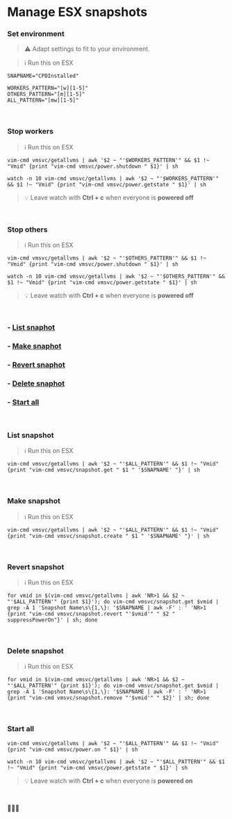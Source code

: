 # Manage ESX snapshots

### Set environment

> :warning: Adapt settings to fit to your environment.

> :information_source: Run this on ESX

```
SNAPNAME="CPDInstalled"

WORKERS_PATTERN="[w][1-5]"
OTHERS_PATTERN="[m][1-5]"
ALL_PATTERN="[mw][1-5]"
```
<br>

### Stop workers

> :information_source: Run this on ESX

```
vim-cmd vmsvc/getallvms | awk '$2 ~ "'$WORKERS_PATTERN'" && $1 !~ "Vmid" {print "vim-cmd vmsvc/power.shutdown " $1}' | sh

watch -n 10 vim-cmd vmsvc/getallvms | awk '$2 ~ "'$WORKERS_PATTERN'" && $1 !~ "Vmid" {print "vim-cmd vmsvc/power.getstate " $1}' | sh
```

> :bulb: Leave watch with **Ctrl + c** when everyone is **powered off**

<br>

### Stop others

> :information_source: Run this on ESX

```
vim-cmd vmsvc/getallvms | awk '$2 ~ "'$OTHERS_PATTERN'" && $1 !~ "Vmid" {print "vim-cmd vmsvc/power.shutdown " $1}' | sh

watch -n 10 vim-cmd vmsvc/getallvms | awk '$2 ~ "'$OTHERS_PATTERN'" && $1 !~ "Vmid" {print "vim-cmd vmsvc/power.getstate " $1}' | sh
```

> :bulb: Leave watch with **Ctrl + c** when everyone is **powered off**

<br>

### -  [List snaphot](#make-snapshot)
### -  [Make snaphot](#make-snapshot)
### -  [Revert snaphot](#revert-snapshot)
### -  [Delete snaphot](#delete-snapshot)
### -  [Start all](#start-all)

<br>

### List snapshot

> :information_source: Run this on ESX

```
vim-cmd vmsvc/getallvms | awk '$2 ~ "'$ALL_PATTERN'" && $1 !~ "Vmid" {print "vim-cmd vmsvc/snapshot.get " $1 " '$SNAPNAME' "}' | sh
```

<br>

### Make snapshot

> :information_source: Run this on ESX

```
vim-cmd vmsvc/getallvms | awk '$2 ~ "'$ALL_PATTERN'" && $1 !~ "Vmid" {print "vim-cmd vmsvc/snapshot.create " $1 " '$SNAPNAME' "}' | sh
```

<br>

### Revert snapshot

> :information_source: Run this on ESX

```
for vmid in $(vim-cmd vmsvc/getallvms | awk 'NR>1 && $2 ~ "'$ALL_PATTERN'" {print $1}'); do vim-cmd vmsvc/snapshot.get $vmid | grep -A 1 'Snapshot Name\s\{1,\}: '$SNAPNAME | awk -F' : ' 'NR>1 {print "vim-cmd vmsvc/snapshot.revert "'$vmid'" " $2 " suppressPowerOn"}' | sh; done
```
<br>

### Delete snapshot

> :information_source: Run this on ESX

```
for vmid in $(vim-cmd vmsvc/getallvms | awk 'NR>1 && $2 ~ "'$ALL_PATTERN'" {print $1}'); do vim-cmd vmsvc/snapshot.get $vmid | grep -A 1 'Snapshot Name\s\{1,\}: '$SNAPNAME | awk -F' : ' 'NR>1 {print "vim-cmd vmsvc/snapshot.remove "'$vmid'" " $2}' | sh; done
```
<br>


### Start all

```
vim-cmd vmsvc/getallvms | awk '$2 ~ "'$ALL_PATTERN'" && $1 !~ "Vmid" {print "vim-cmd vmsvc/power.on " $1}' | sh

watch -n 10 vim-cmd vmsvc/getallvms | awk '$2 ~ "'$ALL_PATTERN'" && $1 !~ "Vmid" {print "vim-cmd vmsvc/power.getstate " $1}' | sh
```

> :bulb: Leave watch with **Ctrl + c** when everyone is **powered on**

<br>

:checkered_flag::checkered_flag::checkered_flag: